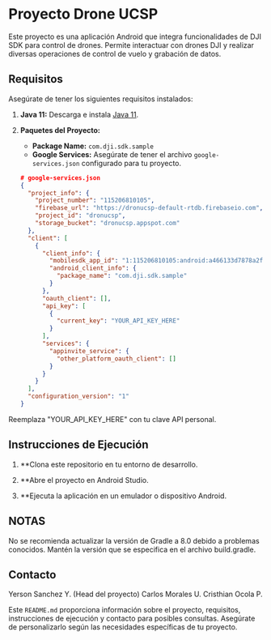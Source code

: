 # Proyecto Drone UCSP

Este proyecto es una aplicación Android que integra funcionalidades de DJI SDK para control de drones. Permite interactuar con drones DJI y realizar diversas operaciones de control de vuelo y grabación de datos.

## Requisitos

Asegúrate de tener los siguientes requisitos instalados:

1. **Java 11:** Descarga e instala [Java 11](https://docs.aws.amazon.com/corretto/latest/corretto-11-ug/downloads-list.html).

2. **Paquetes del Proyecto:**

   - **Package Name:** `com.dji.sdk.sample`
   - **Google Services:** Asegúrate de tener el archivo `google-services.json` configurado para tu proyecto.

   ```json
   # google-services.json
   {
     "project_info": {
       "project_number": "115206810105",
       "firebase_url": "https://dronucsp-default-rtdb.firebaseio.com",
       "project_id": "dronucsp",
       "storage_bucket": "dronucsp.appspot.com"
     },
     "client": [
       {
         "client_info": {
           "mobilesdk_app_id": "1:115206810105:android:a466133d7878a2fefff528",
           "android_client_info": {
             "package_name": "com.dji.sdk.sample"
           }
         },
         "oauth_client": [],
         "api_key": [
           {
             "current_key": "YOUR_API_KEY_HERE"
           }
         ],
         "services": {
           "appinvite_service": {
             "other_platform_oauth_client": []
           }
         }
       }
     ],
     "configuration_version": "1"
   }
Reemplaza "YOUR_API_KEY_HERE" con tu clave API personal.

## Instrucciones de Ejecución
1. **Clona este repositorio en tu entorno de desarrollo.

2. **Abre el proyecto en Android Studio.

3. **Ejecuta la aplicación en un emulador o dispositivo Android.
## NOTAS
No se recomienda actualizar la versión de Gradle a 8.0 debido a problemas conocidos. Mantén la versión que se especifica en el archivo build.gradle.

## Contacto
Yerson Sanchez Y. (Head del proyecto)
Carlos Morales U.
Cristhian Ocola P.

Este `README.md` proporciona información sobre el proyecto, requisitos, instrucciones de ejecución y contacto para posibles consultas. Asegúrate de personalizarlo según las necesidades específicas de tu proyecto.
